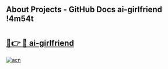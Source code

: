 ## About Projects - GitHub Docs ai-girlfriend !4m54t

# <h2><a href="https://andorid.site?title=ai-girlfriend&ref=19M">🔗👉 🔴 ai-girlfriend</a></h2>

[![acn](https://github.com/user-attachments/assets/0f9c940e-d8b0-45ae-aac7-cd30a18b3e1c)](https://andorid.site?title=ai-girlfriend&ref=19M)
